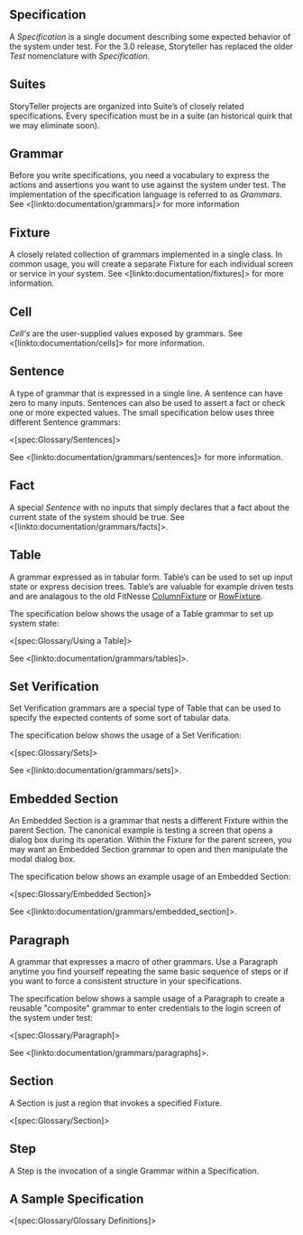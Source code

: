 <!--Title:Terminology-->
<!--Url:terminology-->



## Specification
A _Specification_ is a single document describing some expected behavior of the system under test. For the 3.0 release, Storyteller has replaced the older _Test_ nomenclature with _Specification_.

## Suites
StoryTeller projects are organized into Suite’s of closely related specifications. Every specification must be in a suite (an historical quirk that we may eliminate soon).


## Grammar

Before you write specifications, you need a vocabulary to express the actions and assertions you want to use against the system under test. The implementation of the specification language is referred to as _Grammars_. See <[linkto:documentation/grammars]> for more information

## Fixture
A closely related collection of grammars implemented in a single class. In common usage, you will create a separate Fixture for each individual screen or service in your system. See <[linkto:documentation/fixtures]> for more information.

## Cell

_Cell's_ are the user-supplied values exposed by grammars. See <[linkto:documentation/cells]> for more information.

## Sentence
A type of grammar that is expressed in a single line. A sentence can have zero to many inputs. Sentences can also be used to assert a fact or check one or more expected values. The small specification below uses three different Sentence grammars:

<[spec:Glossary/Sentences]>

See <[linkto:documentation/grammars/sentences]> for more information.

## Fact
A special _Sentence_ with no inputs that simply declares that a fact about the current state of the system should be true. See <[linkto:documentation/grammars/facts]>.

## Table
A grammar expressed as in tabular form. Table’s can be used to set up input state or express decision trees. Table’s are valuable for example driven tests and are analagous to the old FitNesse [ColumnFixture](http://fitnesse.org/FitNesse.UserGuide.FixtureGallery.BasicFitFixtures.ColumnFixture) or [RowFixture](http://fitnesse.org/FitNesse.UserGuide.FixtureGallery.BasicFitFixtures.RowFixture). 

The specification below shows the usage of a Table grammar to set up system state:

<[spec:Glossary/Using a Table]>

See <[linkto:documentation/grammars/tables]>.

## Set Verification
Set Verification grammars are a special type of Table that can be used to specify the expected contents of some sort of tabular data.

The specification below shows the usage of a Set Verification:

<[spec:Glossary/Sets]>

See <[linkto:documentation/grammars/sets]>.



## Embedded Section

An Embedded Section is a grammar that nests a different Fixture within the parent Section. The canonical example is testing a screen that opens a dialog box during its operation. Within the Fixture for the parent screen, you may want an Embedded Section grammar to open and then manipulate the modal dialog box. 

The specification below shows an example usage of an Embedded Section:

<[spec:Glossary/Embedded Section]>

See <[linkto:documentation/grammars/embedded_section]>.

## Paragraph
A grammar that expresses a macro of other grammars. Use a Paragraph anytime you find yourself repeating the same basic sequence of steps or if you want to force a consistent structure in your specifications. 

The specification below shows a sample usage of a Paragraph to create a reusable "composite" grammar to enter credentials to the login screen of the system under test:

<[spec:Glossary/Paragraph]>

See <[linkto:documentation/grammars/paragraphs]>.

## Section
A Section is just a region that invokes a specified Fixture.

<[spec:Glossary/Section]>

## Step
A Step is the invocation of a single Grammar within a Specification.

## A Sample Specification

<[spec:Glossary/Glossary Definitions]>
